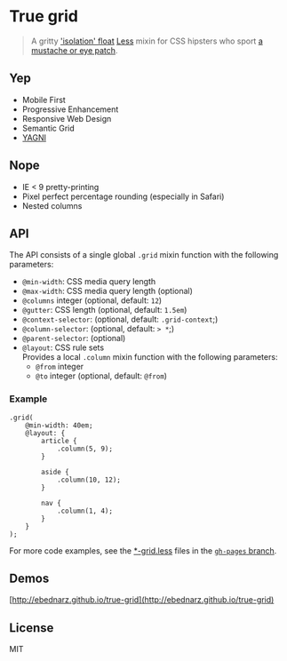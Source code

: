 # True grid

> A gritty
['isolation' float](http://palantir.net/blog/responsive-design-s-dirty-little-secret)
[Less](http://lesscss.org/)
mixin for CSS hipsters who sport
[a mustache or eye patch](http://en.wikipedia.org/wiki/True_Grit_(1969_film)#Differences_from_the_novel).

## Yep

- Mobile First
- Progressive Enhancement
- Responsive Web Design
- Semantic Grid
- [YAGNI](http://en.wikipedia.org/wiki/You_aren't_gonna_need_it)

## Nope

- IE < 9 pretty-printing
- Pixel perfect percentage rounding (especially in Safari)
- Nested columns

## API

The API consists of a single global `.grid` mixin function with the following
parameters:

- `@min-width`: CSS media query length
- `@max-width`: CSS media query length (optional)
- `@columns` integer (optional, default: `12`)
- `@gutter`: CSS length (optional, default: `1.5em`)
- `@context-selector`: (optional, default: `.grid-context`;)
- `@column-selector`: (optional, default: `> *`;)
- `@parent-selector`: (optional)
- `@layout`: CSS rule sets<br>
   Provides a local `.column` mixin function with the following parameters:
    - `@from` integer
    - `@to` integer (optional, default: `@from`)

### Example

    .grid(
        @min-width: 40em;
        @layout: {
            article {
                .column(5, 9);
            }

            aside {
                .column(10, 12);
            }

            nav {
                .column(1, 4);
            }
        }
    );

For more code examples, see the
[*-grid.less](https://github.com/ebednarz/true-grid/tree/gh-pages/sample/style)
files in the
[`gh-pages` branch](https://github.com/ebednarz/true-grid/tree/gh-pages/).

## Demos

[http://ebednarz.github.io/true-grid](http://ebednarz.github.io/true-grid)

## License

MIT
